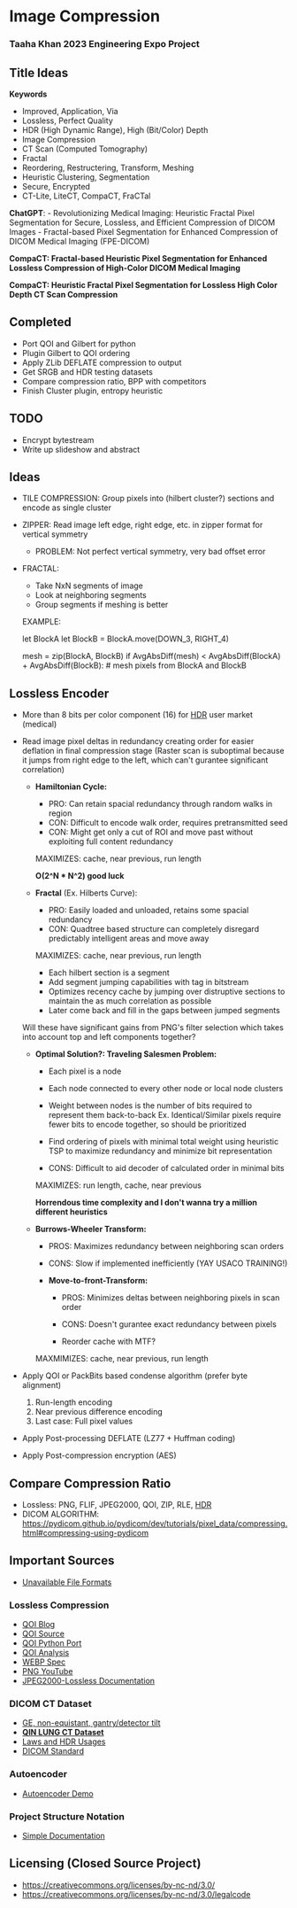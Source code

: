 
# Image Compression
### Taaha Khan 2023 Engineering Expo Project

## Title Ideas

**Keywords**
- Improved, Application, Via
- Lossless, Perfect Quality
- HDR (High Dynamic Range), High (Bit/Color) Depth
- Image Compression
- CT Scan (Computed Tomography)
- Fractal
- Reordering, Restructering, Transform, Meshing
- Heuristic Clustering, Segmentation
- Secure, Encrypted
- CT-Lite, LiteCT, CompaCT, FraCTal

**ChatGPT**:
	- Revolutionizing Medical Imaging: Heuristic Fractal Pixel Segmentation for Secure, Lossless, and Efficient Compression of DICOM Images
	- Fractal-based Pixel Segmentation for Enhanced Compression of DICOM Medical Imaging (FPE-DICOM)

**CompaCT: Fractal-based Heuristic Pixel Segmentation for Enhanced Lossless Compression of High-Color DICOM Medical Imaging**

**CompaCT: Heuristic Fractal Pixel Segmentation for Lossless High Color Depth CT Scan Compression**

## Completed
- Port QOI and Gilbert for python
- Plugin Gilbert to QOI ordering
- Apply ZLib DEFLATE compression to output
- Get SRGB and HDR testing datasets
- Compare compression ratio, BPP with competitors
- Finish Cluster plugin, entropy heuristic

## TODO
- Encrypt bytestream
- Write up slideshow and abstract

## Ideas
- TILE COMPRESSION: Group pixels into (hilbert cluster?) sections and encode as single cluster
- ZIPPER: Read image left edge, right edge, etc. in zipper format for vertical symmetry
	- PROBLEM: Not perfect vertical symmetry, very bad offset error

- FRACTAL: 
	- Take NxN segments of image
	- Look at neighboring segments
	- Group segments if meshing is better

	EXAMPLE:

	let BlockA
	let BlockB = BlockA.move(DOWN_3, RIGHT_4)

	mesh = zip(BlockA, BlockB)
	if AvgAbsDiff(mesh) < AvgAbsDiff(BlockA) + AvgAbsDiff(BlockB):
		# mesh pixels from BlockA and BlockB

## Lossless Encoder

- More than 8 bits per color component (16) for [HDR](https://en.wikipedia.org/wiki/Multi-exposure_HDR_capture) user market (medical)

- Read image pixel deltas in redundancy creating order for easier deflation in final compression stage (Raster scan is suboptimal because it jumps from right edge to the left, which can't gurantee significant correlation)

	- **Hamiltonian Cycle:**
		- PRO: Can retain spacial redundancy through random walks in region
		- CON: Difficult to encode walk order, requires pretransmitted seed
		- CON: Might get only a cut of ROI and move past without exploiting full content redundancy

		MAXIMIZES: cache, near previous, run length

		**O(2^N * N^2) good luck**

	- **Fractal** (Ex. Hilberts Curve):

		- PRO: Easily loaded and unloaded, retains some spacial redundancy
		- CON: Quadtree based structure can completely disregard predictably intelligent areas and move away

		MAXIMIZES: cache, near previous, run length

		- Each hilbert section is a segment
		- Add segment jumping capabilities with tag in bitstream
		- Optimizes recency cache by jumping over distruptive sections to maintain the as much correlation as possible
		- Later come back and fill in the gaps between jumped segments
		
	Will these have significant gains from PNG's filter selection which takes into account top and left components together?

	- **Optimal Solution?: Traveling Salesmen Problem:**
		- Each pixel is a node
		- Each node connected to every other node or local node clusters
		- Weight between nodes is the number of bits required to represent them back-to-back
			Ex. Identical/Similar pixels require fewer bits to encode together, so should be prioritized
		- Find ordering of pixels with minimal total weight using heuristic TSP to maximize redundancy and minimize bit representation
		
		- CONS: Difficult to aid decoder of calculated order in minimal bits

		MAXIMIZES: run length, cache, near previous

		**Horrendous time complexity and I don't wanna try a million different heuristics**

	- **Burrows-Wheeler Transform:**

		- PROS: Maximizes redundancy between neighboring scan orders
		- CONS: Slow if implemented inefficiently (YAY USACO TRAINING!)

		- **Move-to-front-Transform:**
			- PROS: Minimizes deltas between neighboring pixels in scan order
			- CONS: Doesn't gurantee exact redundancy between pixels

			- Reorder cache with MTF?

		MAXMIMIZES: cache, near previous, run length

- Apply QOI or PackBits based condense algorithm (prefer byte alignment)
	1. Run-length encoding
	2. Near previous difference encoding
	3. Last case: Full pixel values

- Apply Post-processing DEFLATE (LZ77 + Huffman coding)

- Apply Post-compression encryption (AES)

## Compare Compression Ratio
- Lossless: PNG, FLIF, JPEG2000, QOI, ZIP, RLE, [HDR](https://en.wikipedia.org/wiki/Category:High_dynamic_range_file_formats)
- DICOM ALGORITHM: https://pydicom.github.io/pydicom/dev/tutorials/pixel_data/compressing.html#compressing-using-pydicom

## Important Sources

- [Unavailable File Formats](https://en.wikipedia.org/wiki/List_of_file_formats)

### Lossless Compression
- [QOI Blog](https://phoboslab.org/log/2021/11/qoi-fast-lossless-image-compression)
- [QOI Source](https://github.com/phoboslab/qoi)
- [QOI Python Port](https://github.com/mathpn/py-qoi)
- [QOI Analysis](https://wiesmann.codiferes.net/wordpress/archives/33156)
- [WEBP Spec](https://developers.google.com/speed/webp/docs/webp_lossless_bitstream_specification)
- [PNG YouTube](https://www.youtube.com/watch?v=EFUYNoFRHQI)
- [JPEG2000-Lossless Documentation](https://github.com/uclouvain/openjpeg/wiki/DocJ2KCodec)

### DICOM CT Dataset
- [GE, non-equistant, gantry/detector tilt](https://www.aliza-dicom-viewer.com/download/datasets)
- **[QIN LUNG CT Dataset](https://wiki.cancerimagingarchive.net/display/Public/QIN+LUNG+CT#19039647a520d4e15ee04e84bf26ec185e5403b7)**
- [Laws and HDR Usages](researchgate.net/profile/David-Clunie/publication/283356591_What_is_Different_About_Medical_Image_Compression/links/56376a3708aeb786b7044b8a/What-is-Different-About-Medical-Image-Compression.pdf)
- [DICOM Standard](https://dicom.nema.org/medical/Dicom/2016e/output/chtml/part05/sect_8.2.html)

### Autoencoder
- [Autoencoder Demo](https://www.datacamp.com/tutorial/reconstructing-brain-images-deep-learning)

### Project Structure Notation
- [Simple Documentation](https://github.com/mitcommlab/Coding-Documentation/blob/master/File-Structure-Case-Studies.md#case-study-2-a-simple-hierarchy)

## Licensing (Closed Source Project)
- https://creativecommons.org/licenses/by-nc-nd/3.0/
- https://creativecommons.org/licenses/by-nc-nd/3.0/legalcode